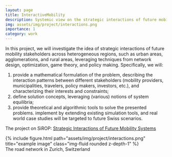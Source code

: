 ```yaml
---
layout: page
title: InteractiveMobility
description: Systemic view on the strategic interactions of future mobility offers
img: assets/img/project/interactions.png
importance: 1
category: work
---
```


In this project, we will investigate the idea of strategic interactions of future mobility stakeholders across heterogeneous regions, such as urban areas, agglomerations, and rural areas, leveraging techniques from network design, optimization, game theory, and policy making. Specifically, we will: 

1. provide a mathematical formulation of the problem, describing the interaction patterns between different stakeholders (mobility providers, municipalities, travelers, policy makers, investors, etc.), and characterizing their interests and constraints; 
1. define solution concepts, leveraging (various) notions of system equilibria;
1. provide theoretical and algorithmic tools to solve the presented problems. 
implement by extending existing simulation tools, and real world case studies will be targeted to future Swiss scenarios.

The project on SiROP: [Strategic Interactions of Future Mobility Systems](https://sirop.org/app/c62b4682-d2f1-460b-969c-6b739c36e6ea?_s=TwYdU2RY4vlQor-1&_k=TWKCQtaf6fBs5Xu6&4)

<div class="row justify-content-sm-center">
    <div class="col-sm-8 mt-3 mt-md-0">
        {% include figure.html path="assets/img/project/interactions.png" title="example image" class="img-fluid rounded z-depth-1" %}
    </div>
</div>
<div class="caption">
    The road network in Zurich, Switzerland
</div>